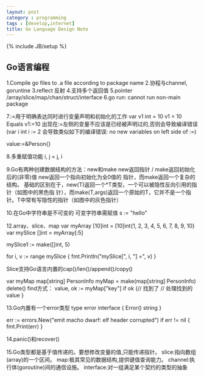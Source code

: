 ```yaml
---
layout: post
category : programming
tags : [develop,internet]
title: Go Language Design Note
---
```

{% include JB/setup %}

## Go语言编程

1.Compile go files to .a file according to package name
2.协程与channel, goruntine
3.reflect 反射
4.支持多个返回值
5.pointer /array/slice/map/chan/struct/interface
6.go run: cannot run non-main package

7.:=用于明确表达同时进行变量声明和初始化的工作
var v1 int = 10
v1 = 10
Equals
v1:=10
出现在:=左侧的变量不应该是已经被声明过的,否则会导致编译错误
(var i int 
i := 2
会导致类似如下的编译错误:
no new variables on left side of :=)

value:=&Person{}

8.多重赋值功能 
i, j = j, i

9.Go有两种创建数据结构的方法：new和make
new返回指针 / make返回初始化后的(非零)值
new返回一个指向初始化为全0值的 指针，而make返回一个复杂的结构。
基础的区别在于，new(T)返回一个*T类型，一个可以被隐性反向引用的指针（如图中的黑色指 针），而make(T,args)返回一个原始的T，它并不是一个指针。T中常有写隐性的指针（如图中的灰色指针）

10.在Go中字符串是不可变的
可变字符串需赋值 s := "hello"

12.array、slice、map
var myArray [10]int = [10]int{1, 2, 3, 4, 5, 6, 7, 8, 9, 10} 
var mySlice []int = myArray[:5]

mySlice1 := make([]int, 5)

for i, v := range mySlice { 
fmt.Println("mySlice[", i, "] =", v)
}

Slice支持Go语言内置的cap()/len()/append()/copy()

var myMap map[string] PersonInfo
myMap = make(map[string] PersonInfo)
delete()
find方式：
value, ok := myMap["key"] 
if ok {// 找到了
// 处理找到的value 
}

13.Go内置有一个error类型
type error interface 
{ Error() string
}

err := errors.New("emit macho dwarf: elf header corrupted")
if err != nil {
    fmt.Print(err)
}

14.panic()和recover()

15.Go类型都是基于值传递的。要想修改变量的值,只能传递指针。
slice:指向数组(array)的一个区间。
map:极其常见的数据结构,提供键值查询能力。
channel:执行体(goroutine)间的通信设施。
interface:对一组满足某个契约的类型的抽象




